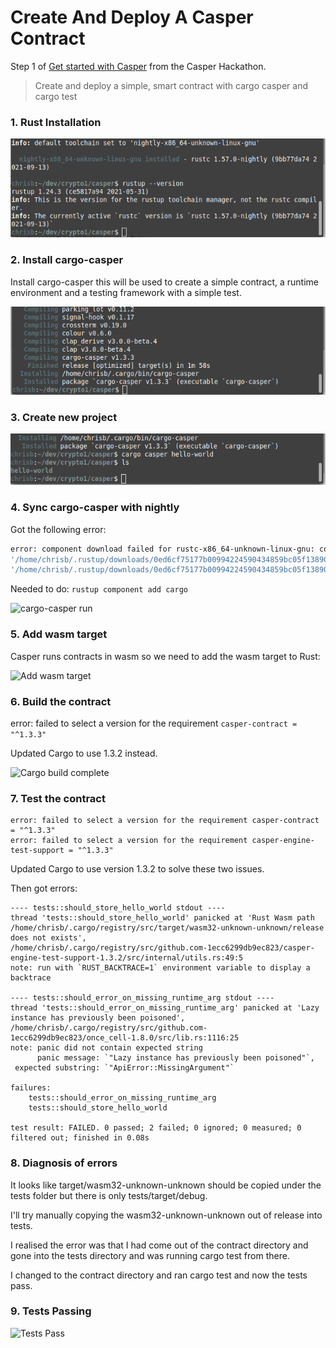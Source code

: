# Create And Deploy A Casper Contract

Step 1 of [Get started with Casper](https://gitcoin.co/issue/casper-network/gitcoin-hackathon/29/100026611) from the Casper Hackathon.

> Create and deploy a simple, smart contract with cargo casper and cargo test

### 1. Rust Installation

![Rust installed](https://github.com/ben-razor/casper-get-started/blob/main/1-simple-contract/img/3-rust-version.png)

### 2. Install cargo-casper

Install cargo-casper this will be used to create a simple contract, a runtime environment and a testing framework with a simple test.

![cargo-casper Installed](https://github.com/ben-razor/casper-get-started/blob/main/1-simple-contract/img/5-cargo-casper.png)

### 3. Create new project

![Create Project](https://github.com/ben-razor/casper-get-started/blob/main/1-simple-contract/img/6-create-project.png)

### 4. Sync cargo-casper with nightly

Got the following error:
```bash
error: component download failed for rustc-x86_64-unknown-linux-gnu: could not rename downloaded file from 
'/home/chrisb/.rustup/downloads/0ed6cf75177b00994224590434859bc05f13890dba51d18f97456b4a9fa32161.partial' to 
'/home/chrisb/.rustup/downloads/0ed6cf75177b00994224590434859bc05f13890dba51d18f97456b4a9fa32161'
```
Needed to do:
```rustup component add cargo```

![cargo-casper run](https://github.com/ben-razor/casper-get-started/blob/main/1-simple-contract/img/10-cargo-casper-installed.png)

### 5. Add wasm target

Casper runs contracts in wasm so we need to add the wasm target to Rust:

![Add wasm target](https://github.com/ben-razor/casper-get-started/blob/main/1-simple-contract/img/11-install-wasm-target.png)

### 6. Build the contract

error: failed to select a version for the requirement `casper-contract = "^1.3.3"`

Updated Cargo to use 1.3.2 instead.

![Cargo build complete](https://github.com/ben-razor/casper-get-started/blob/main/1-simple-contract/img/13-cargo-build-complete.png)

### 7. Test the contract
```
error: failed to select a version for the requirement casper-contract = "^1.3.3"
error: failed to select a version for the requirement casper-engine-test-support = "^1.3.3"
```
Updated Cargo to use version 1.3.2 to solve these two issues.

Then got errors:
```
---- tests::should_store_hello_world stdout ----
thread 'tests::should_store_hello_world' panicked at 'Rust Wasm path 
/home/chrisb/.cargo/registry/src/target/wasm32-unknown-unknown/release does not exists', 
/home/chrisb/.cargo/registry/src/github.com-1ecc6299db9ec823/casper-engine-test-support-1.3.2/src/internal/utils.rs:49:5
note: run with `RUST_BACKTRACE=1` environment variable to display a backtrace

---- tests::should_error_on_missing_runtime_arg stdout ----
thread 'tests::should_error_on_missing_runtime_arg' panicked at 'Lazy instance has previously been poisoned', 
/home/chrisb/.cargo/registry/src/github.com-1ecc6299db9ec823/once_cell-1.8.0/src/lib.rs:1116:25
note: panic did not contain expected string
      panic message: `"Lazy instance has previously been poisoned"`,
 expected substring: `"ApiError::MissingArgument"`

failures:
    tests::should_error_on_missing_runtime_arg
    tests::should_store_hello_world

test result: FAILED. 0 passed; 2 failed; 0 ignored; 0 measured; 0 filtered out; finished in 0.08s
```

### 8. Diagnosis of errors

It looks like target/wasm32-unknown-unknown should be copied under the tests folder but there is only tests/target/debug.

I'll try manually copying the wasm32-unknown-unknown out of release into tests.

I realised the error was that I had come out of the contract directory and gone into the tests directory and was running cargo test from there.

I changed to the contract directory and ran cargo test and now the tests pass.

### 9. Tests Passing

![Tests Pass](https://github.com/ben-razor/casper-get-started/blob/main/1-simple-contract/img/14-cargo-tests-pass.png)
